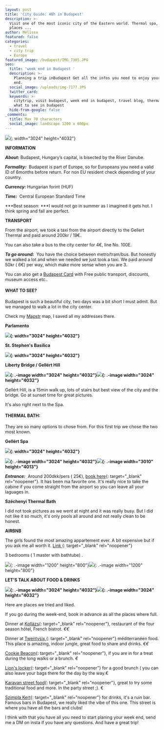 ```yaml
---
layout: post
title: 'City Guide: 48h in Budapest'
description: >-
  Visit one of the most iconic city of the Eastern world. Thermal spa, food
  places ...
author: Mélissa
featured: false
categories:
  - travel
  - city trip
  - Europe
featured_image: /budapest/IMG_7385.JPG
seo:
  title: 'week end in Budapest '
  description: >-
    Planning a trip inBudapest Get all the infos you need to enjoy your week
    end.
  social_image: /uploads/img-7177.JPG
  twitter_card:
  keywords: >-
    citytrip, visit budapest, week end in budapest, travel blog, thermal bath,
    what to see in budapest
  hide-from-google: false
_comments:
  title: Max 70 characters
  social_image: landscape 1200 x 600px
---
```

![](/budapest/IMG_7385.JPG){: width="3024" height="4032"}

**INFORMATION**

***About:***&nbsp;Budapest, Hungary’s capital, is bisected by the River Danube.

***Formality:***&nbsp; Budapest is part of Europe, so for Europeans you need a valid ID of 6months before return. For non EU resident check depending of your country.

***Currency:*** Hungarian forint (HUF)

***Time:***&nbsp; Central European Standard Time

***Best season: ***I would not go in summer as I imagined it gets hot. I think spring and fall are perfect.&nbsp;

**TRANSPORT**

From the airport, we took a taxi from the airport directly to the Gellert Thermal and paid around 200kr / 19€.

You can also take a bus to the city center for 4€, line No. 100E.

***To go around:***&nbsp; You have the choice between metro/tram/bus. But honestly we walked a lot and when we needed we just took a taxi. We paid around 50kr ( 6€) per way, which make more sense when you are 3.

You can also get a [Budapest Card](https://m.budapestinfo.hu/webshop) with Free public transport, discounts, museum access etc..

#### **WHAT TO SEE?**

Budapest is such a beautiful city, two days was a bit short I must admit. But we managed to walk a lot in the city center.

Check my [Mapstr](https://go.mapstr.com/SxSgCvaNulb) map, I saved all my addresses there.

**Parlamento**

**![](/budapest/IMG_7326.JPG){: width="3024" height="4032"}**

**St. Stephen's Basilica**

**![](/budapest/IMG_7373.JPG){: width="3024" height="4032"}**

**Liberty Bridge / Gellért Hill**

**![](/budapest/IMG_7407.JPG){: .-image width="3024" height="4032"}![](/budapest/IMG_7385.JPG){: .-image width="3024" height="4032"}**

Gellért Hill, is a 15min walk up, lots of stairs but best view of the city and the bridge. Go at sunset time for great pictures.&nbsp;

It's also right next to the Spa.&nbsp;

#### **THERMAL BATH:**

They are so many options to chose from. For this first trip we chose the two most known.&nbsp;

**Gellért Spa**

**![](/budapest/IMG_7170.JPG){: width="3024" height="4032"}**

**![](/budapest/IMG_7177.JPG){: .-image width="3024" height="4032"}![](/budapest/IMG_7174.JPG){: .-image width="3010" height="4013"}**

***Entrance:**&nbsp;* Around 200dkk/pers ( 25€), [book here](https://tickets.gellertbath.hu/){: target="_blank" rel="noopener"}. It has been ma favorite one. It's really nice to take the cabine if you come straight from the airport so you can leave all your laguages in.&nbsp;

**Széchenyi Thermal Bath&nbsp;**

I did not took pictures as we went at night and it was really busy. But I did not like it so much, it's only pools all around and not really clean to be honest.&nbsp;

**AIRBNB&nbsp;**

The girls found the most amazing appartement ever. A bit expensive but if you ask me all worth it.&nbsp;[Link&nbsp;](https://fr.airbnb.com/rooms/628940181902144408?adults=1&amp;checkin=&amp;checkout=&amp;children=0&amp;infants=0&amp;pets=0&amp;wishlist_item_id=11001777467668&amp;source_impression_id=p3_1677245141_tHOo3PXmUi4N8mls){: target="_blank" rel="noopener"}

3 bedrooms ( 1 master with bathtube) .

![](/uploads/airbnb.webp){: .-image width="1200" height="800"}![](/uploads/airbnb2.webp){: .-image width="1200" height="800"}

**LET'S TALK ABOUT FOOD & DRINKS**

**![](/budapest/IMG_7446.JPG){: .-image width="3024" height="4032"}![](/budapest/IMG_0905.JPG){: .-image width="3024" height="4032"}**

Here are places we tried and liked.&nbsp;

If you go during the week-end, book in advance as all the places where full.&nbsp;

Dinner at [Kollázs](https://www.fourseasons.com/budapest/dining/restaurants/kollazs_brasserie_and_bar/){: target="_blank" rel="noopener"}, restaurant of the four season hôtel, French bistrot. *€€*

Dinner at [Twentysix,](https://twentysixbudapest.com/){: target="_blank" rel="noopener"} méditerranéen food. This place is amazing, indoor jungle, great food to share and drinks. *€€*

[Cookie Beacon](https://www.cookiebeacon.com/){: target="_blank" rel="noopener"}, if you are in for a treat during the long walks or a brunch. *€*

[Lion's locker](https://www.lockerbudapest.com/){: target="_blank" rel="noopener"} for a good brunch ( you can also leave your bags there for the day by the way.€

[Karavan street food](https://www.tripadvisor.com/Restaurant_Review-g274887-d10678078-Reviews-Street_Food_Karavan-Budapest_Central_Hungary.html){: target="_blank" rel="noopener"}, great to try some traditional food and more. In the party street ;). €

[Szimpla Kert](https://www.szimpla.eu/about-us#!){: target="_blank" rel="noopener"} for drinks, it's a ruin bar. Famous bars in Budapest, we really liked the vibe of this one. This street is where you have all the bars and clubs!

I think with that you have all you need to start planing your week end, send me a DM on insta if you have any questions. And have a great trip!